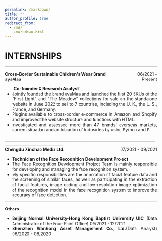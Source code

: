 ```yaml
---
permalink: /markdown/
title: ""
author_profile: true
redirect_from: 
  - /md/
  - /markdown.html
---
```



INTERNSHIPS
======
____________________________________________________________________________________________________________

<div style="display: flex; justify-content: space-between;">
    <div style="text-align: left;"><strong>Cross-Border Sustainable Children's Wear Brand ayaMaa</strong></div>
    <div style="text-align: right;">06/2021 - Present</div>
</div>
<ul style="text-align: justify;">
  <strong>`Co-founder & Research Analyst`</strong>
  <li>Jointly founded the brand <a href="https://www.ayamaa.com">ayaMaa</a> and launched the first 20 SKUs of the "First Light" and "The Meadow" collections for sale on the standalone website in June 2022 to sell to 7 countries, including the U. K., the U. S., France, and Germany.</li>
  <li>Plugins available to cross-border e-commerce in Amazon and Shopify and improved the website structure and functions with HTML.</li>
  <li>Investigated and assessed more than 47 brands' overseas markets, current situation and anticipation of industries by using Python and R.</li>
</ul>
____________________________________________________________________________________________________________

<div style="display: flex; justify-content: space-between;">
    <div style="text-align: left;"><strong>Chengdu Xinchao Media Ltd.</strong></div>
    <div style="text-align: right;">07/2021 - 09/2021</div>
</div>
<ul style="text-align: justify;">
  <li><strong>Technician of the Face Recognition Development Project</strong></li>
  <li>The Face Recognition Development Project Team is mainly responsible for developing and managing the face recognition system.</li>
  <li>My specific responsibilities are the annotation of facial feature data and the screening of similar faces, as well as participating in the extraction of facial features, image coding and low-resolution image optimization of the recognition model in the face recognition system to improve the accuracy of face detection.</li>
</ul>

____________________________________________________________________________________________________________

<div style="display: flex; justify-content: space-between;">
    <div style="text-align: left;"><strong>Others</strong></div>
</div>
<ul style="text-align: justify;">
  <li><strong>Beijing Normal University-Hong Kong Baptist University UIC</strong> (Data Administrator of the Four-Point Office) 09/2021 - 12/2021</li>
  <li><strong>Shenzhen Wanhong Asset Management Co., Ltd.</strong>(Data Analyst) 06/2020 - 08/2020</li>
</ul>

